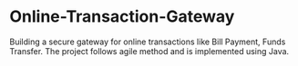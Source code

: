 # Online-Transaction-Gateway


Building a secure gateway for online transactions like Bill Payment, Funds Transfer. The project follows agile method and is implemented using Java.
